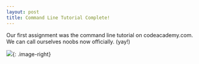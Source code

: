 ```yaml
---
layout: post
title: Command Line Tutorial Complete!
---
```


Our first assignment was the command line tutorial on codeacademy.com.
We can call ourselves noobs now officially. (yay!)

![](}}/img/CommandLine.jpg){: .image-right}
